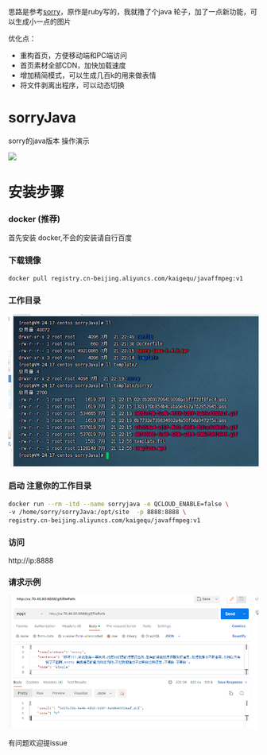 思路是参考[sorry](https://github.com/xtyxtyx/sorry)，原作是ruby写的，我就撸了个java 轮子，加了一点新功能，可以生成小一点的图片

优化点：
* 重构首页，方便移动端和PC端访问
* 首页素材全部CDN，加快加载速度
* 增加精简模式，可以生成几百k的用来做表情
* 将文件剥离出程序，可以动态切换



# sorryJava
sorry的java版本 操作演示

![](https://github.com/li24361/sorryJava/blob/master/sorry-min.gif)


# 安装步骤

### docker (推荐)
首先安装 docker,不会的安装请自行百度


### 下载镜像

```bash
docker pull registry.cn-beijing.aliyuncs.com/kaigequ/javaffmpeg:v1
```
### 工作目录
![](工作目录.png)
### 启动  注意你的工作目录
```bash
docker run --rm -itd --name sorryjava -e QCLOUD_ENABLE=false \
-v /home/sorry/sorryJava:/opt/site  -p 8888:8888 \
registry.cn-beijing.aliyuncs.com/kaigequ/javaffmpeg:v1
```
 

### 访问 
http://ip:8888


### 请求示例
![](请求示例.png)

有问题欢迎提issue



